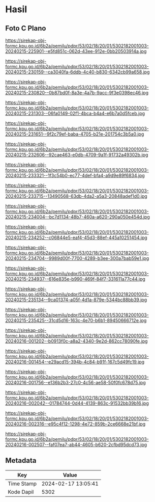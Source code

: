 # Hasil

## Foto C Plano

https://sirekap-obj-formc.kpu.go.id/6b2a/pemilu/pdpr/53/02/18/20/01/5302182001003-20240215-225901--e5fd851c-062d-43ee-912e-0bb20503914a.jpg

https://sirekap-obj-formc.kpu.go.id/6b2a/pemilu/pdpr/53/02/18/20/01/5302182001003-20240215-230159--ca3040fa-6ddb-4c40-b830-6342cb99a658.jpg

https://sirekap-obj-formc.kpu.go.id/6b2a/pemilu/pdpr/53/02/18/20/01/5302182001003-20240215-230820--0b87bd0f-8a3e-4a7b-9acc-9f3e0398ec46.jpg

https://sirekap-obj-formc.kpu.go.id/6b2a/pemilu/pdpr/53/02/18/20/01/5302182001003-20240215-231303--06fa0149-02f1-4bca-b4a4-e6b7a0d5fceb.jpg

https://sirekap-obj-formc.kpu.go.id/6b2a/pemilu/pdpr/53/02/18/20/01/5302182001003-20240215-231651--9f2c79ef-baba-4705-b21e-201754c3b5a0.jpg

https://sirekap-obj-formc.kpu.go.id/6b2a/pemilu/pdpr/53/02/18/20/01/5302182001003-20240215-232606--92cae463-e0db-4709-9a1f-91732a49302b.jpg

https://sirekap-obj-formc.kpu.go.id/6b2a/pemilu/pdpr/53/02/18/20/01/5302182001003-20240215-233321--1f3c54b0-ec77-4def-bfa4-a9d9e89f6834.jpg

https://sirekap-obj-formc.kpu.go.id/6b2a/pemilu/pdpr/53/02/18/20/01/5302182001003-20240215-233715--13490568-63db-4da2-a5a3-20848adef1d0.jpg

https://sirekap-obj-formc.kpu.go.id/6b2a/pemilu/pdpr/53/02/18/20/01/5302182001003-20240215-234004--bc7d1134-48b7-460a-a620-290a050e454d.jpg

https://sirekap-obj-formc.kpu.go.id/6b2a/pemilu/pdpr/53/02/18/20/01/5302182001003-20240215-234252--c06844e5-eaf4-45d3-88ef-445a10251454.jpg

https://sirekap-obj-formc.kpu.go.id/6b2a/pemilu/pdpr/53/02/18/20/01/5302182001003-20240215-234704--9989d00f-7700-4289-b3ee-300a7bab59e1.jpg

https://sirekap-obj-formc.kpu.go.id/6b2a/pemilu/pdpr/53/02/18/20/01/5302182001003-20240215-234937--616e835e-b990-469f-84f7-331611a77c44.jpg

https://sirekap-obj-formc.kpu.go.id/6b2a/pemilu/pdpr/53/02/18/20/01/5302182001003-20240215-235134--9ca01374-a05f-4d1a-879e-5344bc88bb39.jpg

https://sirekap-obj-formc.kpu.go.id/6b2a/pemilu/pdpr/53/02/18/20/01/5302182001003-20240215-235425--31cd5d16-163c-4e70-b6b1-89450666712e.jpg

https://sirekap-obj-formc.kpu.go.id/6b2a/pemilu/pdpr/53/02/18/20/01/5302182001003-20240216-001202--b0913f0c-a8a2-4340-9e2d-862cc78090fe.jpg

https://sirekap-obj-formc.kpu.go.id/6b2a/pemilu/pdpr/53/02/18/20/01/5302182001003-20240216-001454--e29acd15-394b-4c84-b91f-167c5d49fc19.jpg

https://sirekap-obj-formc.kpu.go.id/6b2a/pemilu/pdpr/53/02/18/20/01/5302182001003-20240216-001756--e136b2b3-27c0-4c56-ae58-50f0fc678d75.jpg

https://sirekap-obj-formc.kpu.go.id/6b2a/pemilu/pdpr/53/02/18/20/01/5302182001003-20240216-002042--01784744-0d44-4139-863c-91532bb39b16.jpg

https://sirekap-obj-formc.kpu.go.id/6b2a/pemilu/pdpr/53/02/18/20/01/5302182001003-20240216-002316--e95c4f12-1298-4e72-859b-2ce6668e21bf.jpg

https://sirekap-obj-formc.kpu.go.id/6b2a/pemilu/pdpr/53/02/18/20/01/5302182001003-20240216-002507--faf07ea7-ab44-4605-b620-2cfbd95dcd73.jpg


## Metadata

| Key        | Value               |
| ---------- | ------------------- |
| Time Stamp | 2024-02-17 13:05:41 |
| Kode Dapil | 5302                |



